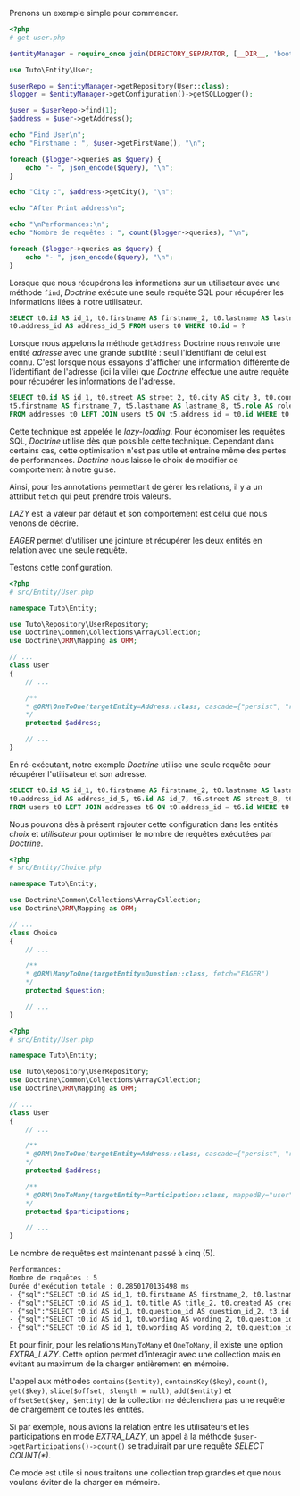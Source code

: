 Prenons un exemple simple pour commencer.

```php
<?php
# get-user.php

$entityManager = require_once join(DIRECTORY_SEPARATOR, [__DIR__, 'bootstrap.php']);

use Tuto\Entity\User;

$userRepo = $entityManager->getRepository(User::class);
$logger = $entityManager->getConfiguration()->getSQLLogger();

$user = $userRepo->find(1);
$address = $user->getAddress();

echo "Find User\n";
echo "Firstname : ", $user->getFirstName(), "\n";

foreach ($logger->queries as $query) {
    echo "- ", json_encode($query), "\n";
}

echo "City :", $address->getCity(), "\n";

echo "After Print address\n";

echo "\nPerformances:\n";
echo "Nombre de requêtes : ", count($logger->queries), "\n";

foreach ($logger->queries as $query) {
    echo "- ", json_encode($query), "\n";
}
```

Lorsque que nous récupérons les informations sur un utilisateur avec une méthode `find`, *Doctrine* exécute une seule requête SQL pour récupérer les informations liées à notre utilisateur.

```sql
SELECT t0.id AS id_1, t0.firstname AS firstname_2, t0.lastname AS lastname_3, t0.role AS role_4, 
t0.address_id AS address_id_5 FROM users t0 WHERE t0.id = ?
```

Lorsque nous appelons la méthode `getAddress` Doctrine nous renvoie une entité *adresse* avec une grande subtilité : seul l'identifiant de celui est connu.
C'est lorsque nous essayons d'afficher une information différente de  l'identifiant de l'adresse (ici la ville) que *Doctrine* effectue une autre requête pour récupérer les informations de l'adresse.

```sql
SELECT t0.id AS id_1, t0.street AS street_2, t0.city AS city_3, t0.country AS country_4, t5.id AS id_6, 
t5.firstname AS firstname_7, t5.lastname AS lastname_8, t5.role AS role_9, t5.address_id AS address_id_10 
FROM addresses t0 LEFT JOIN users t5 ON t5.address_id = t0.id WHERE t0.id = ?
```

Cette technique est appelée le *lazy-loading*. Pour économiser les requêtes SQL, *Doctrine* utilise dès que possible cette technique.
Cependant dans certains cas, cette optimisation n'est pas utile et entraine même des pertes de performances. *Doctrine* nous laisse le choix de modifier ce comportement à notre guise.

Ainsi, pour les annotations permettant de gérer les relations, il y a un attribut `fetch` qui peut prendre trois valeurs.

*LAZY* est la valeur par défaut et son comportement est celui que nous venons de décrire.

*EAGER* permet d'utiliser une jointure et récupérer les deux entités en relation avec une seule requête.

Testons cette configuration.

```php
<?php
# src/Entity/User.php

namespace Tuto\Entity;

use Tuto\Repository\UserRepository;
use Doctrine\Common\Collections\ArrayCollection;
use Doctrine\ORM\Mapping as ORM;

// ...
class User
{
    // ...

    /**
    * @ORM\OneToOne(targetEntity=Address::class, cascade={"persist", "remove"}, inversedBy="user", fetch="EAGER")
    */
    protected $address;

    // ...
}
```

En ré-exécutant, notre exemple *Doctrine* utilise une seule requête pour récupérer l'utilisateur et son adresse.

```sql
SELECT t0.id AS id_1, t0.firstname AS firstname_2, t0.lastname AS lastname_3, t0.role AS role_4, 
t0.address_id AS address_id_5, t6.id AS id_7, t6.street AS street_8, t6.city AS city_9, t6.country AS country_10 
FROM users t0 LEFT JOIN addresses t6 ON t0.address_id = t6.id WHERE t0.id = ?
```

Nous pouvons dès à présent rajouter cette configuration dans les entités *choix* et *utilisateur* pour optimiser le nombre de requêtes exécutées par *Doctrine*.

```php
<?php
# src/Entity/Choice.php

namespace Tuto\Entity;

use Doctrine\Common\Collections\ArrayCollection;
use Doctrine\ORM\Mapping as ORM;

// ...
class Choice
{
    // ...

    /**
    * @ORM\ManyToOne(targetEntity=Question::class, fetch="EAGER")
    */
    protected $question;

    // ...
}
```

```php
<?php
# src/Entity/User.php

namespace Tuto\Entity;

use Tuto\Repository\UserRepository;
use Doctrine\Common\Collections\ArrayCollection;
use Doctrine\ORM\Mapping as ORM;

// ...
class User
{
    // ...

    /**
    * @ORM\OneToOne(targetEntity=Address::class, cascade={"persist", "remove"}, inversedBy="user", fetch="EAGER")
    */
    protected $address;

    /**
    * @ORM\OneToMany(targetEntity=Participation::class, mappedBy="user", fetch="EAGER")
    */
    protected $participations;

    // ...
}
```

Le nombre de requêtes est maintenant passé à cinq (5).

```txt
Performances:
Nombre de requêtes : 5
Durée d'exécution totale : 0.2850170135498 ms
- {"sql":"SELECT t0.id AS id_1, t0.firstname AS firstname_2, t0.lastname AS lastname_3, t0.role AS role_4, t0.address_id AS address_id_5, t6.id AS id_7, t6.street AS street_8, t6.city AS city_9, t6.country AS country_10, t11.id AS id_12, t11.date AS date_13, t11.user_id AS user_id_14, t11.poll_id AS poll_id_15 FROM users t0 LEFT JOIN addresses t6 ON t0.address_id = t6.id LEFT JOIN participations t11 ON t11.user_id = t0.id WHERE t0.id = ?","params":[3],"types":["integer"],"executionMS":0.056002855300903}
- {"sql":"SELECT t0.id AS id_1, t0.title AS title_2, t0.created AS created_3 FROM polls t0 WHERE t0.id = ?","params":[1],"types":["integer"],"executionMS":0.0040009021759033}
- {"sql":"SELECT t0.id AS id_1, t0.question_id AS question_id_2, t3.id AS id_4, t3.wording AS wording_5, t3.poll_id AS poll_id_6, t0.participation_id AS participation_id_7 FROM choices t0 LEFT JOIN questions t3 ON t0.question_id = t3.id WHERE t0.participation_id = ?","params":[1],"types":["integer"],"executionMS":0.00099992752075195}
- {"sql":"SELECT t0.id AS id_1, t0.wording AS wording_2, t0.question_id AS question_id_3 FROM answers t0 INNER JOIN selected_answers ON t0.id = selected_answers.answer_id WHERE selected_answers.choice_id = ?","params":[1],"types":["integer"],"executionMS":0.0010001659393311}
- {"sql":"SELECT t0.id AS id_1, t0.wording AS wording_2, t0.question_id AS question_id_3 FROM answers t0 INNER JOIN selected_answers ON t0.id = selected_answers.answer_id WHERE selected_answers.choice_id = ?","params":[2],"types":["integer"],"executionMS":0.092005014419556}
```

Et pour finir, pour les relations `ManyToMany` et `OneToMany`, il existe une option *EXTRA_LAZY*. Cette option permet d'interagir avec une collection mais en évitant au maximum de la charger entièrement en mémoire.

L'appel aux méthodes `contains($entity)`, `containsKey($key)`, `count()`, `get($key)`, `slice($offset, $length = null)`, `add($entity)` et `offsetSet($key, $entity)` de la collection ne déclenchera pas une requête de chargement de toutes les entités.

Si par exemple, nous avions la relation entre les utilisateurs et les participations en mode *EXTRA_LAZY*, un appel à la méthode `$user->getParticipations()->count()` se traduirait par une requête _SELECT COUNT(*)_.

Ce mode est utile si nous traitons une collection trop grandes et que nous voulons éviter de la charger en mémoire.
